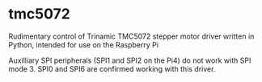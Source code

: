 # tmc5072
Rudimentary control of Trinamic TMC5072 stepper motor driver written in Python, intended for use on the Raspberry Pi

Auxilliary SPI peripherals (SPI1 and SPI2 on the Pi4) do not work with SPI mode 3.  SPI0 and SPI6 are confirmed working with this driver.
